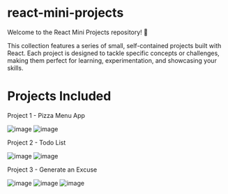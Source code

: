 # react-mini-projects
Welcome to the React Mini Projects repository! 🎉

This collection features a series of small, self-contained projects built with React. Each project is designed to tackle specific concepts or challenges, making them perfect for learning, experimentation, and showcasing your skills.

# Projects Included

Project 1 - Pizza Menu App

![image](https://github.com/sakshigangwani/react-mini-projects/assets/125336651/4a175cf3-b54e-43fa-b13a-bacff8b2034f)
![image](https://github.com/sakshigangwani/react-mini-projects/assets/125336651/20f11900-dc4c-4adf-aa6a-7cba825acf5e)

Project 2 - Todo List

![image](https://github.com/user-attachments/assets/a6922c7b-52fc-47c2-b321-f5a3e18f045a)
![image](https://github.com/user-attachments/assets/104d329e-4a70-480f-abd9-4a11c55fe36c)

Project 3 - Generate an Excuse

![image](https://github.com/user-attachments/assets/a55b75cd-a655-46bd-8ddb-2651a48a1b19)
![image](https://github.com/user-attachments/assets/dbdba875-2286-47fe-baaf-a10ccac39246)
![image](https://github.com/user-attachments/assets/6c7a3f97-d375-475b-87f8-47b7fc4e4e22)
